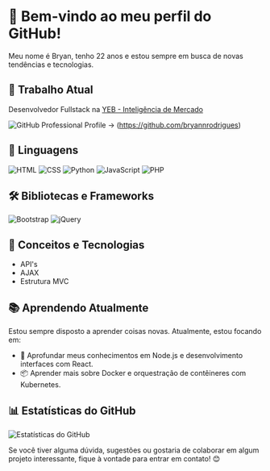 # 👋 Bem-vindo ao meu perfil do GitHub!

Meu nome é Bryan, tenho 22 anos e estou sempre em busca de novas tendências e tecnologias.

## 💼 Trabalho Atual

Desenvolvedor Fullstack na [YEB - Inteligência de Mercado](https://www.yeb.com.br/home2)

 ![GitHub](https://img.shields.io/badge/github-%23121011.svg?style=for-the-badge&logo=github&logoColor=white) Professional Profile -> (https://github.com/bryannrodrigues)

## 🚀 Linguagens

![HTML](https://img.shields.io/badge/HTML-5-red)
![CSS](https://img.shields.io/badge/CSS-3-blue)
![Python](https://img.shields.io/badge/Python-3-yellow)
![JavaScript](https://img.shields.io/badge/JavaScript-ES6-yellowgreen)
![PHP](https://img.shields.io/badge/PHP-8.1-purple)

## 🛠️ Bibliotecas e Frameworks

![Bootstrap](https://img.shields.io/badge/Bootstrap-4.5-blueviolet)
![jQuery](https://img.shields.io/badge/jQuery-3.5-orange)

## 🌟 Conceitos e Tecnologias

- API's
- AJAX
- Estrutura MVC

## 📚 Aprendendo Atualmente

Estou sempre disposto a aprender coisas novas. Atualmente, estou focando em:

- 🚀 Aprofundar meus conhecimentos em Node.js e desenvolvimento interfaces com React.
- 📦 Aprender mais sobre Docker e orquestração de contêineres com Kubernetes.

## 📊 Estatísticas do GitHub

![Estatísticas do GitHub](https://github-readme-stats.vercel.app/api?username=bryanjulio&show_icons=true&theme=radical&rank_icon=github)

Se você tiver alguma dúvida, sugestões ou gostaria de colaborar em algum projeto interessante, fique à vontade para entrar em contato! 😊
